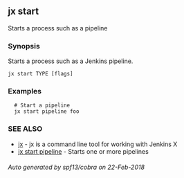 ## jx start

Starts a process such as a pipeline

### Synopsis


Starts a process such as a Jenkins pipeline.

```
jx start TYPE [flags]
```

### Examples

```
  # Start a pipeline
  jx start pipeline foo
```

### SEE ALSO
* [jx](jx.md)	 - jx is a command line tool for working with Jenkins X
* [jx start pipeline](jx_start_pipeline.md)	 - Starts one or more pipelines

###### Auto generated by spf13/cobra on 22-Feb-2018
